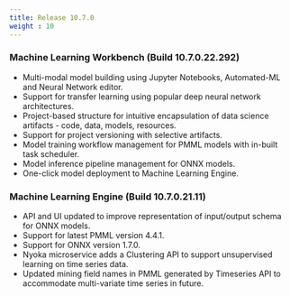 ```yaml
---
title: Release 10.7.0
weight : 10
---
```


### Machine Learning Workbench (Build 10.7.0.22.292)

* Multi-modal model building using Jupyter Notebooks, Automated-ML and Neural Network editor.
* Support for transfer learning using popular deep neural network architectures.
* Project-based structure for intuitive encapsulation of data science artifacts - code, data, models, resources.
* Support for project versioning with selective artifacts.
* Model training workflow management for PMML models with in-built task scheduler.
* Model inference pipeline management for ONNX models.
* One-click model deployment to Machine Learning Engine.


### Machine Learning Engine (Build 10.7.0.21.11)

* API and UI updated to improve representation of input/output schema for ONNX models.
* Support for latest PMML version 4.4.1.
* Support for ONNX version 1.7.0.
* Nyoka microservice adds a Clustering API to support unsupervised learning on time series data.
* Updated mining field names in PMML generated by Timeseries API to accommodate multi-variate time series in future.

